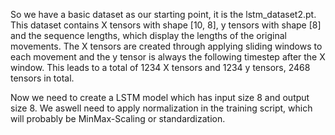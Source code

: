 So we have a basic dataset as our starting point, it is the lstm_dataset2.pt. This dataset contains X tensors with shape [10, 8], y tensors with shape [8] and the sequence lengths, which display the lengths of the original movements. The X tensors are created through applying sliding windows to each movement and the y tensor is always the following timestep after the X window. This leads to a total of 1234 X tensors and 1234 y tensors, 2468 tensors in total.

Now we need to create a LSTM model which has input size 8 and output size 8. We aswell need to apply normalization in the training script, which will probably be MinMax-Scaling or standardization. 